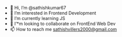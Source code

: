 - 👋 Hi, I’m @sathishkumar67
- 👀 I’m interested in Frontend Development
- 🌱 I’m currently learning JS
- 💞️ I’*m looking to collaborate on FrontEnd Web Dev
- 📫 How to reach me sathishvillers2000@gmail.com

<!---
sathishkumar67/sathishkumar67 is a ✨ special ✨ repository because its `README.md` (this file) appears on your GitHub profile.
You can click the Preview link to take a look at your changes.
--->
